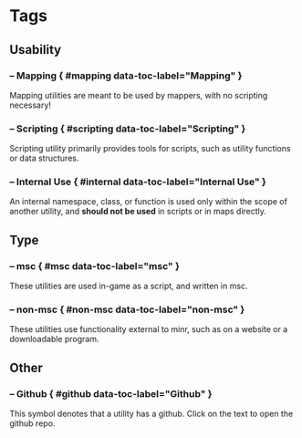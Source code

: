 # Tags

## Usability

### <!-- minrdocs:mapping --> – Mapping { #mapping data-toc-label="Mapping" }

Mapping utilities are meant to be used by mappers, with no scripting necessary!

### <!-- minrdocs:scripting --> – Scripting { #scripting data-toc-label="Scripting" }

Scripting utility primarily provides tools for scripts, such as utility functions or data structures.

### <!-- minrdocs:internal --> – Internal Use { #internal data-toc-label="Internal Use" }

An internal namespace, class, or function is used only within the scope of another utility, and **should not be used** in scripts or in maps directly.

## Type

### <!-- minrdocs:msc --> – msc { #msc data-toc-label="msc" }

These utilities are used in-game as a script, and written in msc.

### <!-- minrdocs:non_msc --> – non-msc { #non-msc data-toc-label="non-msc" }

These utilities use functionality external to minr, such as on a website or a downloadable program.

## Other

### <!-- minrdocs:github https://github.com/github/docs --> – Github { #github data-toc-label="Github" }

This symbol denotes that a utility has a github. Click on the text to open the github repo.